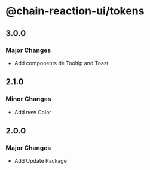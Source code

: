 # @chain-reaction-ui/tokens

## 3.0.0

### Major Changes

- Add components de Tooltip and Toast

## 2.1.0

### Minor Changes

- Add new Color

## 2.0.0

### Major Changes

- Add Update Package
